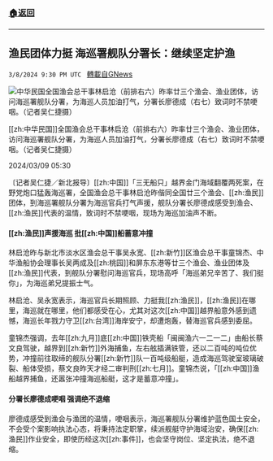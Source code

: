 ###  [:house:返回](README.md)
---


## 渔民团体力挺 海巡署舰队分署长：继续坚定护渔
`3/8/2024 9:30 PM UTC ` [轉載自GNews](https://gnews.org/articles/2378467)

![中华民国全国渔会总干事林启沧（前排右六）昨率廿三个渔会、渔业团体，访问海巡署舰队分署，为海巡人员加油打气，分署长廖德成（右七）致词时不禁哽咽。（记者吴仁捷摄）](https://img.ltn.com.tw/Upload/news/600/2024/03/09/101.jpg "中华民国全国渔会总干事林启沧（前排右六）昨率廿三个渔会、渔业团体，访问海巡署舰队分署，为海巡人员加油打气，分署长廖德成（右七）致词时不禁哽咽。（记者吴仁捷摄）")

[[zh:中华民国]]全国渔会总干事林启沧（前排右六）昨率廿三个渔会、渔业团体，访问海巡署舰队分署，为海巡人员加油打气，分署长廖德成（右七）致词时不禁哽咽。（记者吴仁捷摄）

2024/03/09 05:30

〔记者吴仁捷／新北报导〕[[zh:中国]]「三无船只」越界金门海域翻覆两死案，在野党炮口猛轰海巡署，全国渔会总干事林启沧昨偕同全国廿三个渔会、[[zh:渔民]]团体，到海巡署舰队分署为海巡官兵打气声援，舰队分署长廖德成感受到渔会、[[zh:渔民]]代表的温情，致词时不禁哽咽，现场为海巡加油声不断。

#### [[zh:渔民]]声援海巡 批[[zh:中国]]船蓄意冲撞

林启沧昨与新北市淡水区渔会总干事吴永宽、[[zh:新竹]]区渔会总干事童锦杰、中华渔船协会理事长吴两成及[[zh:桃园]]和屏东东港等廿三个渔会、渔业团体及[[zh:渔民]]代表，到舰队分署慰问海巡官兵，现场高呼「海巡弟兄辛苦了、我们挺你」，为海巡弟兄提振士气。

林启沧、吴永宽表示，海巡官兵长期照顾、力挺我[[zh:渔民]]，[[zh:渔民]]在哪里，海巡就在哪里，他们都感受在心，尤其对这次[[zh:中国]]越界船意外感到遗憾，海巡长年戮力守卫[[zh:台湾]]海岸安宁，却遭炮轰，替海巡官兵感到委屈。

童锦杰强调，去年[[zh:九月]]底[[zh:中国]]铁壳船「闽闽渔六一二一二」由船长蔡文良驾驶，越界到[[zh:新竹]]外海捕鱼，左右舷插满铁管，还以二百吨的吨位优势，冲撞前往取缔的舰队分署[[zh:新竹]]队一百吨级船艇，造成海巡驾驶室玻璃破裂、船体受损，蔡文良昨天才经二审判刑[[zh:七月]]。童锦杰说，「[[zh:中国]]渔船越界捕鱼，还嚣张冲撞海巡船艇，这才是蓄意冲撞」。

#### 分署长廖德成哽咽 强调绝不退缩

廖德成感受到渔会与渔团的温情，哽咽表示，海巡署舰队分署维护蓝色国土安全，不会受个案影响执法心态，将秉持法定职掌，续派舰艇守护海域治安，确保[[zh:渔民]]作业安全，即使历经这次[[zh:事件]]，也会坚守岗位、坚定执法，绝不退缩。
